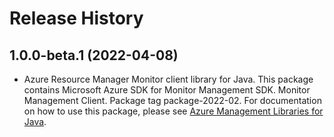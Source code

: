 # Release History

## 1.0.0-beta.1 (2022-04-08)

- Azure Resource Manager Monitor client library for Java. This package contains Microsoft Azure SDK for Monitor Management SDK. Monitor Management Client. Package tag package-2022-02. For documentation on how to use this package, please see [Azure Management Libraries for Java](https://aka.ms/azsdk/java/mgmt).
